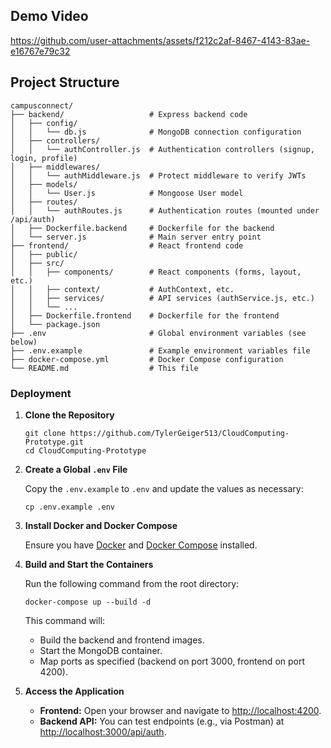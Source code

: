 ## Demo Video
https://github.com/user-attachments/assets/f212c2af-8467-4143-83ae-e16767e79c32

## Project Structure



```
campusconnect/
├── backend/                   # Express backend code
│   ├── config/
│   │   └── db.js              # MongoDB connection configuration
│   ├── controllers/
│   │   └── authController.js  # Authentication controllers (signup, login, profile)
│   ├── middlewares/
│   │   └── authMiddleware.js  # Protect middleware to verify JWTs
│   ├── models/
│   │   └── User.js            # Mongoose User model
│   ├── routes/
│   │   └── authRoutes.js      # Authentication routes (mounted under /api/auth)
│   ├── Dockerfile.backend     # Dockerfile for the backend
│   └── server.js              # Main server entry point
├── frontend/                  # React frontend code
│   ├── public/
│   ├── src/
│   │   ├── components/        # React components (forms, layout, etc.)
│   │   ├── context/           # AuthContext, etc.
│   │   ├── services/          # API services (authService.js, etc.)
│   │   └── ...                
│   ├── Dockerfile.frontend    # Dockerfile for the frontend
│   └── package.json
├── .env                       # Global environment variables (see below)
├── .env.example               # Example environment variables file
├── docker-compose.yml         # Docker Compose configuration
└── README.md                  # This file
```
### Deployment

1. **Clone the Repository**

   ```
   git clone https://github.com/TylerGeiger513/CloudComputing-Prototype.git
   cd CloudComputing-Prototype
   ```

2. **Create a Global `.env` File**

   Copy the `.env.example` to `.env` and update the values as necessary:

   ```
   cp .env.example .env
   ```

3. **Install Docker and Docker Compose**

   Ensure you have [Docker](https://www.docker.com/get-started) and [Docker Compose](https://docs.docker.com/compose/install/) installed.

4. **Build and Start the Containers**

   Run the following command from the root directory:

   ```
   docker-compose up --build -d
   ```

   This command will:
   - Build the backend and frontend images.
   - Start the MongoDB container.
   - Map ports as specified (backend on port 3000, frontend on port 4200).

5. **Access the Application**

   - **Frontend:** Open your browser and navigate to [http://localhost:4200](http://localhost:4200).
   - **Backend API:** You can test endpoints (e.g., via Postman) at [http://localhost:3000/api/auth](http://localhost:3000/api/auth).

